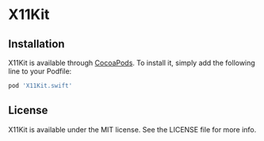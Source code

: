 # X11Kit

## Installation

X11Kit is available through [CocoaPods](https://cocoapods.org). To install
it, simply add the following line to your Podfile:

```ruby
pod 'X11Kit.swift'
```

## License

X11Kit is available under the MIT license. See the LICENSE file for more info.
